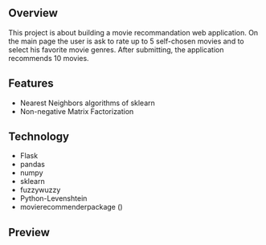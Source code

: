 ## Overview

This project is about building a movie recommandation web application. On the main page the user is ask to rate up to 5 self-chosen movies and to select his favorite movie genres. After submitting, the application recommends 10 movies.

## Features

- Nearest Neighbors algorithms of sklearn
- Non-negative Matrix Factorization

## Technology

- Flask
- pandas
- numpy
- sklearn
- fuzzywuzzy
- Python-Levenshtein
- movierecommenderpackage ()

## Preview



